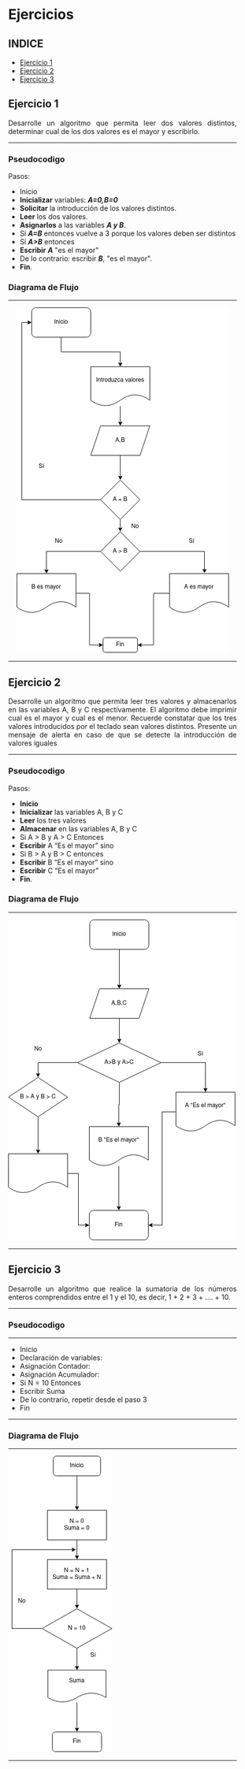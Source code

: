<dir align ="justify">

# Ejercicios



## INDICE

- [Ejercicio 1](#ejercicio1)
- [Ejercicio 2](#ejercicio2)
- [Ejercicio 3](#ejercicio3)



## Ejercicio 1<a name="ejercicio1"></a>


Desarrolle un algoritmo que permita leer dos valores distintos, determinar cual de los dos valores es el mayor y escribirlo.

---

### Pseudocodigo

Pasos: 
- Inicio 
- __Inicializar__ variables: ___A=0,B=0___
- __Solicitar__ la introducción de los valores distintos.
- __Leer__ los dos valores.
- __Asignarlos__ a las variables ___A y B___.
- Si ___A=B___ entonces vuelve a 3 porque los valores deben ser distintos
- Si ___A>B___ entonces
- __Escribir__ ___A___ "es el mayor"
- De lo contrario: escribir ___B___, "es el mayor".
- __Fin__.

### Diagrama de Flujo
---

<div align="center">
<img src="images/Diagrama%20flujo.drawio.png"/>
</div>

---

## Ejercicio 2<a name="ejercicio2"></a>

Desarrolle un algoritmo que permita leer tres valores y almacenarlos en las variables A, B y C
respectivamente. El algoritmo debe imprimir cual es el mayor y cual es el menor. Recuerde constatar que
los tres valores introducidos por el teclado sean valores distintos. Presente un mensaje de alerta en caso de
que se detecte la introducción de valores iguales

---

### Pseudocodigo 

Pasos:
- __Inicio__
- __Inicializar__ las variables A, B y C
- __Leer__ los tres valores
- __Almacenar__ en las variables A, B y C
- Si A > B y A > C Entonces
- __Escribir__ A “Es el mayor” sino
- Si B > A y B > C entonces
- __Escribir__ B “Es el mayor” sino
- __Escribir__ C “Es el mayor”
- __Fin__.

### Diagrama de Flujo
---

<img src="images/Diagrama%20ejercicio2.drawio.png"/>

---

## Ejercicio 3<a name="ejercicio3"></a>
Desarrolle un algoritmo que realice la sumatoria de los números enteros comprendidos entre el 1 y el 10, es decir, 1 + 2 + 3 + .... + 10.

---

### Pseudocodigo
---

- Inicio
- Declaración de variables:
- Asignación Contador:
- Asignación Acumulador:
- Si N = 10 Entonces
- Escribir Suma
- De lo contrario, repetir desde el paso 3
- Fin

---

### Diagrama de Flujo
---

<img src="images/Diagrama%20ejercicio%203.drawio.png"/>

---
</dir>

